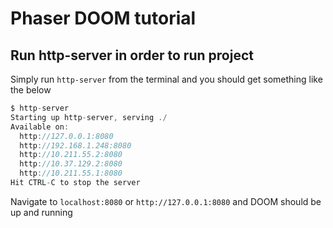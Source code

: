 # Phaser DOOM tutorial

## Run http-server in order to run project

Simply run `http-server` from the terminal and you should get something like the below

``` js
$ http-server
Starting up http-server, serving ./
Available on:
  http://127.0.0.1:8080
  http://192.168.1.248:8080
  http://10.211.55.2:8080
  http://10.37.129.2:8080
  http://10.211.55.1:8080
Hit CTRL-C to stop the server

```

Navigate to `localhost:8080` or `http://127.0.0.1:8080` and DOOM should be up and running
